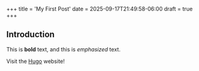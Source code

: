 +++
title = 'My First Post'
date = 2025-09-17T21:49:58-06:00
draft = true
+++
## Introduction

This is **bold** text, and this is *emphasized* text.

Visit the [Hugo](https://gohugo.io) website!

